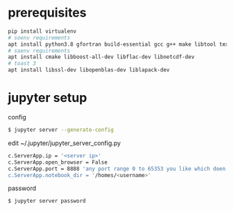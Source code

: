 # prerequisites
```bash
pip install virtualenv
# soenv requirements
apt install python3.8 gfortran build-essential gcc g++ make libtool texinfo dpkg-dev pkg-config libfftw3-dev libfftw3-3 libgsl-dev libcfitsio-dev git wget autoconf automake libtool autoconf-doc libtool-doc mpich
# saenv requirements
apt install cmake libboost-all-dev libflac-dev libnetcdf-dev
# toast 3
apt install libssl-dev libopenblas-dev liblapack-dev
```

# jupyter setup
config
```bash
$ jupyter server --generate-config
```
edit ~/.jupyter/jupyter_server_config.py
```bash
c.ServerApp.ip = '<server ip>'
c.ServerApp.open_browser = False
c.ServerApp.port = 8888 'any port range 0 to 65353 you like which doen't conflict with others'
c.ServerApp.notebook_dir = '/homes/<username>'
```
password
```bash
$ jupyter server password
```
